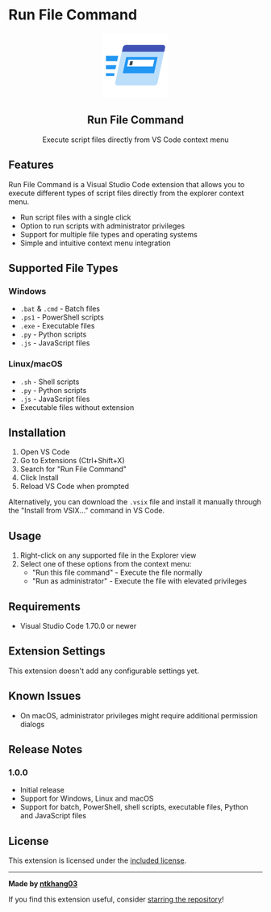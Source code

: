 # Run File Command

<div align="center">
  <img src="images/icon.png" width="128" height="128" alt="Run File Command Icon">
  <h2>Run File Command</h2>
  <p>Execute script files directly from VS Code context menu</p>
</div>

## Features

Run File Command is a Visual Studio Code extension that allows you to execute different types of script files directly from the explorer context menu.

- Run script files with a single click
- Option to run scripts with administrator privileges
- Support for multiple file types and operating systems
- Simple and intuitive context menu integration

## Supported File Types

### Windows

- `.bat` & `.cmd` - Batch files
- `.ps1` - PowerShell scripts
- `.exe` - Executable files
- `.py` - Python scripts
- `.js` - JavaScript files

### Linux/macOS

- `.sh` - Shell scripts
- `.py` - Python scripts
- `.js` - JavaScript files
- Executable files without extension

## Installation

1. Open VS Code
2. Go to Extensions (Ctrl+Shift+X)
3. Search for "Run File Command"
4. Click Install
5. Reload VS Code when prompted

Alternatively, you can download the `.vsix` file and install it manually through the "Install from VSIX..." command in VS Code.

## Usage

1. Right-click on any supported file in the Explorer view
2. Select one of these options from the context menu:
   - "Run this file command" - Execute the file normally
   - "Run as administrator" - Execute the file with elevated privileges

## Requirements

- Visual Studio Code 1.70.0 or newer

## Extension Settings

This extension doesn't add any configurable settings yet.

## Known Issues

- On macOS, administrator privileges might require additional permission dialogs

## Release Notes

### 1.0.0

- Initial release
- Support for Windows, Linux and macOS
- Support for batch, PowerShell, shell scripts, executable files, Python and JavaScript files

## License

This extension is licensed under the [included license](LICENSE).

---

**Made by [ntkhang03](https://github.com/ntkhang03)**

If you find this extension useful, consider [starring the repository](https://github.com/ntkhang03/run-file-command)!
